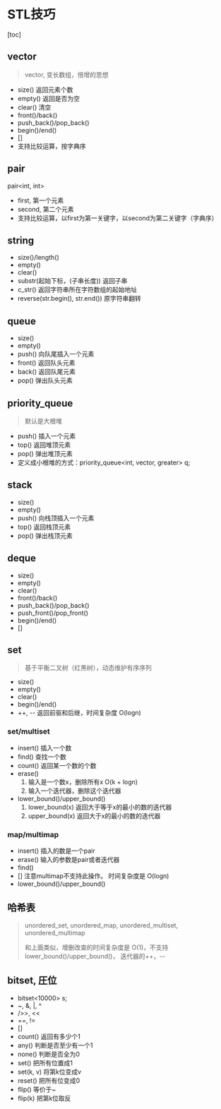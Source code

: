 # STL技巧

[toc]

## vector

> vector, 变长数组，倍增的思想

+ size()  返回元素个数
+ empty()  返回是否为空
+ clear()  清空
+ front()/back()
+ push_back()/pop_back()
+ begin()/end()
+ []
+ 支持比较运算，按字典序

## pair

pair<int, int>

+ first, 第一个元素
+ second, 第二个元素
+ 支持比较运算，以first为第一关键字，以second为第二关键字（字典序）

## string

+ size()/length()
+ empty()
+ clear()
+ substr(起始下标，(子串长度))  返回子串
+ c_str()  返回字符串所在字符数组的起始地址
+ reverse(str.begin(), str.end()) 原字符串翻转

## queue

+ size()
+ empty()
+ push()  向队尾插入一个元素
+ front()  返回队头元素
+ back()  返回队尾元素
+ pop()  弹出队头元素

## priority_queue

> 默认是大根堆

+ push()  插入一个元素
+ top()  返回堆顶元素
+ pop()  弹出堆顶元素
+ 定义成小根堆的方式：priority_queue<int, vector<int>, greater<int>> q;

## stack

+ size()
+ empty()
+ push()  向栈顶插入一个元素
+ top()  返回栈顶元素
+ pop()  弹出栈顶元素

## deque

+ size()
+ empty()
+ clear()
+ front()/back()
+ push_back()/pop_back()
+ push_front()/pop_front()
+ begin()/end()
+ []

## set

> 基于平衡二叉树（红黑树），动态维护有序序列

+ size()
+ empty()
+ clear()
+ begin()/end()
+ ++, -- 返回前驱和后继，时间复杂度 O(logn)

### set/multiset

+ insert()  插入一个数
+ find()  查找一个数
+ count()  返回某一个数的个数
+ erase()
  1. 输入是一个数x，删除所有x   O(k + logn)
  2. 输入一个迭代器，删除这个迭代器
+ lower_bound()/upper_bound()
  1. lower_bound(x)  返回大于等于x的最小的数的迭代器
  2. upper_bound(x)  返回大于x的最小的数的迭代器

### map/multimap

+ insert()  插入的数是一个pair
+ erase()  输入的参数是pair或者迭代器
+ find()
+ []  注意multimap不支持此操作。 时间复杂度是 O(logn)
+ lower_bound()/upper_bound()

## 哈希表

> unordered_set, unordered_map, unordered_multiset, unordered_multimap
>
> 和上面类似，增删改查的时间复杂度是 O(1)，不支持 lower_bound()/upper_bound()， 迭代器的++，--

## bitset, 圧位

+ bitset<10000> s;
+ ~, &, |, ^
+ />>, <<
+ ==, !=
+ []
+ count()  返回有多少个1
+ any()  判断是否至少有一个1
+ none()  判断是否全为0
+ set()  把所有位置成1
+ set(k, v)  将第k位变成v
+ reset()  把所有位变成0
+ flip()  等价于~
+ flip(k) 把第k位取反